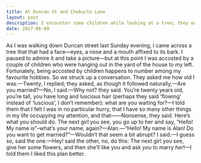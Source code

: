```yaml
---
title: At Duncan St and Chebucto Lane
layout: post
description: I encounter some children while looking at a tree; they endeavour to sort out my life plans.
date: 2017-06-09
---
```

<!-- <p><img src="/images/a-tree-with-a-face.jpg" alt="A tree with a pointy face."></p> -->
As I was walking down Duncan street last Sunday evening, I
came across a tree that that had a face—eyes, a nose and a
mouth affixed to its bark.<!-- FOLD --> I paused to admire it and take a
picture—but at this point I was accosted by a couple of
children who were hanging out in the yard of the house to my
left. Fortunately, being accosted by children happens to
number among my favourite hobbies. So we struck up a
conversation. They asked me how old I was.—Twenty, I
replied; they asked, as though it followed
naturally,—Are you married?—No, I said.—Why not? they
said. You’re twenty years old, you’re tall, you have long
and luscious hair (perhaps they said ‘flowing’ instead of
‘luscious’, I don’t remember): what are you waiting for?—I
told them that I felt I was in no particular hurry, that I
have so many other things in my life occupying my attention,
and that——Nonsense, they said. Here’s what you should
do. The next girl you see, you go up to her and say, “Hello!
My name is”–what’s your name, again?—Alan.—“Hello! My
name is Alan! Do you want to get married?”—Wouldn’t that
seem a bit abrupt? I said.—I guess so, said the
one.—Hey! said the other, no, do this: The next girl you
see, give her some flowers, and then she’ll like you and ask
*you* to marry *her*!—I told them I liked this plan better.
